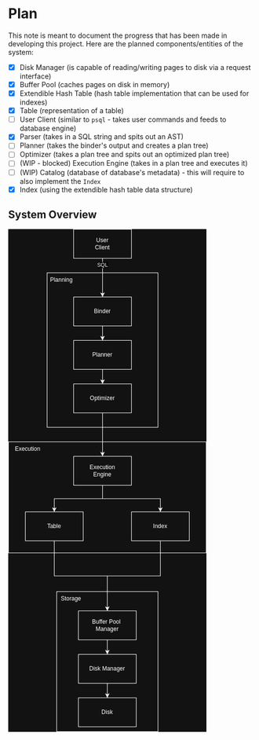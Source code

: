 # Plan

This note is meant to document the progress that has been made in developing this project. Here are the planned components/entities of the system:
- [x] Disk Manager (is capable of reading/writing pages to disk via a request interface)
- [x] Buffer Pool (caches pages on disk in memory)
- [x] Extendible Hash Table (hash table implementation that can be used for indexes)
- [x] Table (representation of a table)
- [ ] User Client (similar to `psql` - takes user commands and feeds to database engine)
- [x] Parser (takes in a SQL string and spits out an AST)
- [ ] Planner (takes the binder's output and creates a plan tree)
- [ ] Optimizer (takes a plan tree and spits out an optimized plan tree)
- [ ] (WIP - blocked) Execution Engine (takes in a plan tree and executes it)
- [ ] (WIP) Catalog (database of database's metadata) - this will require to also implement the `Index`
- [x] Index (using the extendible hash table data structure)

## System Overview

![Architecture Overview](images/architecture.png)
